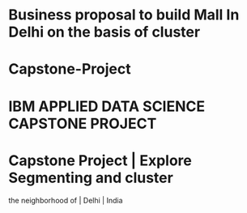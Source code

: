 # Business proposal to build Mall In Delhi on the basis of cluster
# Capstone-Project
# IBM APPLIED DATA SCIENCE CAPSTONE PROJECT
# Capstone Project | Explore Segmenting and cluster 
the neighborhood of | Delhi | India
